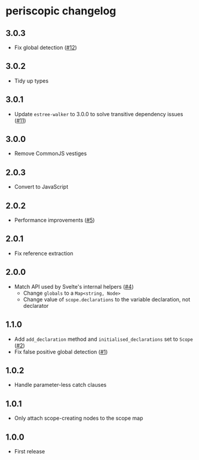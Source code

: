 # periscopic changelog

## 3.0.3

* Fix global detection ([#12](https://github.com/Rich-Harris/periscopic/pull/12))

## 3.0.2

* Tidy up types

## 3.0.1

* Update `estree-walker` to 3.0.0 to solve transitive dependency issues ([#11](https://github.com/Rich-Harris/periscopic/pull/11))

## 3.0.0

* Remove CommonJS vestiges

## 2.0.3

* Convert to JavaScript

## 2.0.2

* Performance improvements ([#5](https://github.com/Rich-Harris/periscopic/pull/5))

## 2.0.1

* Fix reference extraction

## 2.0.0

* Match API used by Svelte's internal helpers ([#4](https://github.com/Rich-Harris/periscopic/pull/4))
	* Change `globals` to a `Map<string, Node>`
	* Change value of `scope.declarations` to the variable declaration, not declarator

## 1.1.0

* Add `add_declaration` method and `initialised_declarations` set to `Scope` ([#2](https://github.com/Rich-Harris/periscopic/pull/2))
* Fix false positive global detection ([#1](https://github.com/Rich-Harris/periscopic/pull/1))

## 1.0.2

* Handle parameter-less catch clauses

## 1.0.1

* Only attach scope-creating nodes to the scope map

## 1.0.0

* First release
